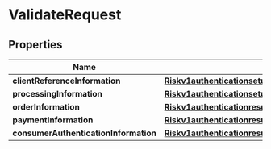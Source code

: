 
# ValidateRequest

## Properties
Name | Type | Description | Notes
------------ | ------------- | ------------- | -------------
**clientReferenceInformation** | [**Riskv1authenticationsetupsClientReferenceInformation**](Riskv1authenticationsetupsClientReferenceInformation.md) |  |  [optional]
**processingInformation** | [**Riskv1authenticationsetupsProcessingInformation**](Riskv1authenticationsetupsProcessingInformation.md) |  |  [optional]
**orderInformation** | [**Riskv1authenticationresultsOrderInformation**](Riskv1authenticationresultsOrderInformation.md) |  |  [optional]
**paymentInformation** | [**Riskv1authenticationresultsPaymentInformation**](Riskv1authenticationresultsPaymentInformation.md) |  |  [optional]
**consumerAuthenticationInformation** | [**Riskv1authenticationresultsConsumerAuthenticationInformation**](Riskv1authenticationresultsConsumerAuthenticationInformation.md) |  |  [optional]



